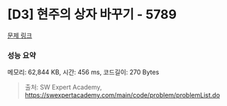 # [D3] 현주의 상자 바꾸기 - 5789 

[문제 링크](https://swexpertacademy.com/main/code/problem/problemDetail.do?contestProbId=AWYygN36Qn8DFAVm) 

### 성능 요약

메모리: 62,844 KB, 시간: 456 ms, 코드길이: 270 Bytes



> 출처: SW Expert Academy, https://swexpertacademy.com/main/code/problem/problemList.do